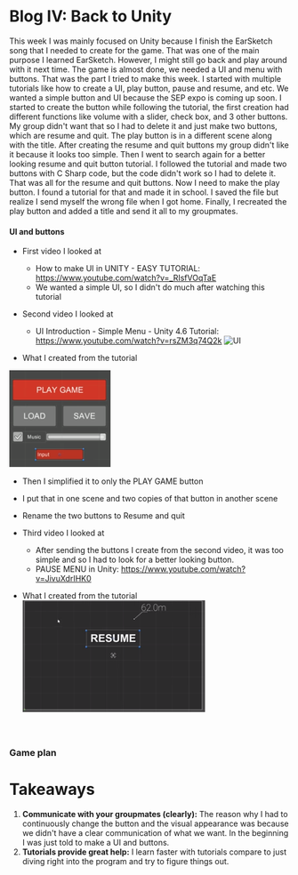 # Blog IV: Back to Unity

This week I was mainly focused on Unity because I finish the EarSketch song that I needed to create for the game. That was one of the main purpose I learned EarSketch. However, I might still go back and play around with it next time. The game is almost done, we needed a UI and menu with buttons. That was the part I tried to make this week. I started with multiple tutorials like how to create a UI, play button, pause and resume, and etc. We wanted a simple button and UI because the SEP expo is coming up soon. I started to create the button while following the tutorial, the first creation had different functions like volume with a slider, check box, and 3 other buttons. My group didn't want that so I had to delete it and just make two buttons, which are resume and quit. The play button is in a different scene along with the title. After creating the resume and quit buttons my group didn't like it because it looks too simple. Then I went to search again for a better looking resume and quit button tutorial. I followed the tutorial and made two buttons with C Sharp code, but the code didn't work so I had to delete it. That was all for the resume and quit buttons. Now I need to make the play button. I found a tutorial for that and made it in school. I saved the file but realize I send myself the wrong file when I got home. Finally, I recreated the play button and added a title and send it all to my groupmates. 

#### UI and buttons 
+ First video I looked at
  + How to make UI in UNITY - EASY TUTORIAL: https://www.youtube.com/watch?v=_RIsfVOqTaE
  + We wanted a simple UI, so I didn't do much after watching this tutorial

+ Second video I looked at
  + UI Introduction - Simple Menu - Unity 4.6 Tutorial: https://www.youtube.com/watch?v=rsZM3q74Q2k
![UI](https://i.ytimg.com/vi/rsZM3q74Q2k/maxresdefault.jpg)

+ What I created from the tutorial

![First](Annotation.png)
+ Then I simplified it to only the PLAY GAME button
+ I put that in one scene and two copies of that button in another scene 
+ Rename the two buttons to Resume and quit

+ Third video I looked at
  + After sending the buttons I create from the second video, it was too simple and so I had to look for a better looking button.
  + PAUSE MENU in Unity: https://www.youtube.com/watch?v=JivuXdrIHK0
+ What I created from the tutorial
![Pause](PAUSE.png)
```python

```


### 
```python


```

### Game plan



# Takeaways
1. **Communicate with your groupmates (clearly):** The reason why I had to continuously change the button and the visual appearance was because we didn't have a clear communication of what we want. In the beginning I was just told to make a UI and buttons. 
2. **Tutorials provide great help:** I learn faster with tutorials compare to just diving right into the program and try to figure things out.


